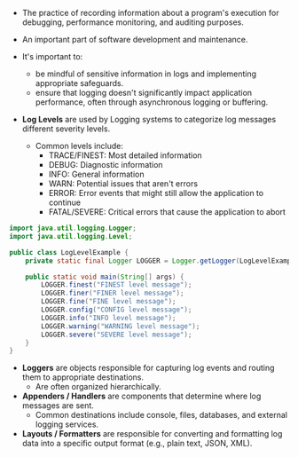 - The practice of recording information about a program's execution for debugging, performance monitoring, and auditing purposes. 
- An important part of software development and maintenance.
- It's important to:
    - be mindful of sensitive information in logs and implementing appropriate safeguards.
    - ensure that logging doesn't significantly impact application performance, often through asynchronous logging or buffering.

- **Log Levels** are used by Logging systems to categorize log messages different severity levels.
    - Common levels include:
        - TRACE/FINEST: Most detailed information
        - DEBUG: Diagnostic information
        - INFO: General information
        - WARN: Potential issues that aren't errors
        - ERROR: Error events that might still allow the application to continue
        - FATAL/SEVERE: Critical errors that cause the application to abort

```java
import java.util.logging.Logger;
import java.util.logging.Level;

public class LogLevelExample {
    private static final Logger LOGGER = Logger.getLogger(LogLevelExample.class.getName());

    public static void main(String[] args) {
        LOGGER.finest("FINEST level message");
        LOGGER.finer("FINER level message");
        LOGGER.fine("FINE level message");
        LOGGER.config("CONFIG level message");
        LOGGER.info("INFO level message");
        LOGGER.warning("WARNING level message");
        LOGGER.severe("SEVERE level message");
    }
}
```

- **Loggers** are objects responsible for capturing log events and routing them to appropriate destinations.
    - Are often organized hierarchically.
- **Appenders / Handlers** are components that determine where log messages are sent. 
    - Common destinations include console, files, databases, and external logging services.
- **Layouts / Formatters** are responsible for converting and formatting log data into a specific output format (e.g., plain text, JSON, XML).